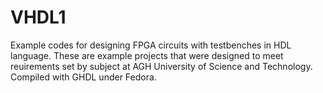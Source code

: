 # VHDL1

Example codes for designing FPGA circuits with testbenches in HDL language. These are example projects that were designed to meet reuirements set by subject at AGH University of Science and Technology. Compiled with GHDL under Fedora.
